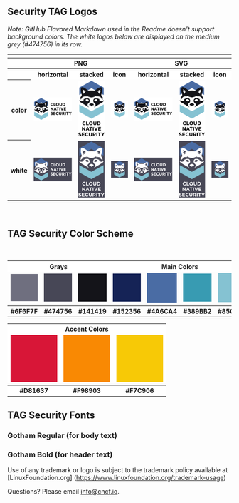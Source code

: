 ## Security TAG Logos

*Note: GitHub Flavored Markdown used in the Readme doesn't support background colors. The white logos below are displayed on the medium grey (#474756) in its row.*

<table>
<tr style="background-color:#FFFFFF">
    	<th colspan="7"></th>
</tr>
<tr style="background-color:#FFFFFF">
	<th></th>
        <th colspan="3">PNG</th>
        <th colspan="3">SVG</th>
</tr>
<tr>
<tr style="background-color:#FFFFFF">
        <th></th>
        <th>horizontal</th>
        <th>stacked</th>
        <th>icon</th>
        <th>horizontal</th>
        <th>stacked</th>
        <th>icon</th>
</tr>
<tr>
        <th>color</th>
        <td><img src="logo/cloud-native-security-horizontal-color.png" width="200" alt="color horizontal logo in PNG format"></td>
        <td><img src="logo/cloud-native-security-stacked-color.png" width="95" alt="color vertical stack logo in PNG format"></td>
        <td><img src="logo/cloud-native-security-icon-color.png" width="95" alt="icon in color with no text in PNG format"></td>
        <td><img src="logo/cloud-native-security-horizontal-color.svg" width="200" alt="color horizontal logo in SVG format"></td>
        <td><img src="logo/cloud-native-security-stacked-color.svg" width="95" alt="color vertical stack logo in SVG format"></td>
        <td><img src="logo/cloud-native-security-icon-color.svg" width="95" alt="icon in color with no text in SVG format"></td>
</tr>
<tr>
        <th>white</th>
        <td><a href="logo/cloud-native-security-horizontal-white.png"><img src="logo/cloud-native-security-horizontal-white-display.png" width="200" alt="white horizontal logo in PNG format"></a></td>
        <td><a href="logo/cloud-native-security-stacked-white.png"><img src="logo/cloud-native-security-stacked-white-display.png" width="95" alt="white vertical stack logo in PNG format"></a></td>
        <td><a href="logo/cloud-native-security-icon-white.png"><img src="logo/cloud-native-security-icon-white-display.png" width="95" alt="icon in color with no text in PNG format"></a></td>
        <td><a href="logo/cloud-native-security-horizontal-white.svg"><img src="logo/cloud-native-security-horizontal-white-display.png" width="200" alt="white horizontal logo in SVG format"></a></td>
        <td><a href="logo/cloud-native-security-stacked-white.svg"><img src="logo/cloud-native-security-stacked-white-display.png" width="95" alt="white vertical stack logo in SVG format"></a></td>
        <td><a href="logo/cloud-native-security-icon-white.svg"><img src="logo/cloud-native-security-icon-white-display.png" width="95" alt="icon in white with no text in SVG format"></a></td>
</tr>
</table>

<br>

## TAG Security Color Scheme
<br>
<table>
<tr style="background-color:#FFFFFF">
	<th colspan="3">Grays</th>
	<th colspan="4">Main Colors</th>
</tr>
<tr style:"background-color:#FFFFFF">
	<td><img src="colors/6F6F7F.png" alt="light gray"></td>
	<td><img src="colors/474756.png" alt="medium gray"></td>
	<td><img src="colors/141419.png" alt="black"></td>
	<td><img src="colors/152356.png" alt="dark blue"></td>
	<td><img src="colors/4A6CA4.png" alt="medium blue"></td>
	<td><img src="colors/389BB2.png" alt="robins egg blue"></td>
	<td><img src="colors/85C2D2.png" alt="light blue"></td>
</tr>
<tr style:"background-color:#FFFFFF">
	<th>#6F6F7F</th>
        <th>#474756</th>
        <th>#141419</th>
        <th>#152356</th>
        <th>#4A6CA4</th>
        <th>#389BB2</th>
	<th>#85C2D2</th>
</tr>
</table>



<table>
<tr style="background-color:#FFFFFF">
	<th colspan="3">Accent Colors</th>
</tr>
<tr style="background-color:#FFFFFF">
	<td><img src="colors/D81637.png" alt="red"></td>
	<td><img src="colors/F98903.png" alt="orange"></td>
	<td><img src="colors/F7C906.png" alt="yellow"></td>
</tr>
<tr style="background-color:#FFFFFF">
        <th>#D81637</th>
 	<th>#F98903</th>
        <th>#F7C906</th>
</tr>
</table>



## TAG Security Fonts

### Gotham Regular (for body text)

### Gotham Bold (for header text)
Use of any trademark or logo is subject to the trademark policy available at [LinuxFoundation.org] (https://www.linuxfoundation.org/trademark-usage)

Questions? Please email [info@cncf.io](mailto:info@cncf.io).
